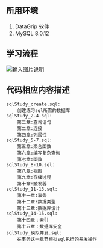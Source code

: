 
## 所用环境
1. DataGrip 软件
2. MySQL 8.0.12
## 学习流程
![输入图片说明](https://images.gitee.com/uploads/images/2021/0702/133200_d483958d_8341577.png "屏幕截图.png")
## 代码相应内容描述
    sqlStudy_create.sql:
    	创建练习sql所需的数据库
    sqlStudy_2-4.sql:
        第二章:查询语句
        第二章:连接
        第四章:列属性
    sqlStudy_5-7.sql:   
        第五章:聚合函数
        第六章:编写复杂查询
        第七章:函数
    sqlStudy_8-10.sql:
        第八章:视图
        第九章:存储过程
        第十章:触发器
    sqlStudy_11-13.sql:
        第十一章:事务
        第十二章:数据类型
        第十三章:数据库设计
    sqlStudy_14-15.sql:
        第十四章：索引
        第十五章：数据库安全
    sqlStudy_模拟并发.sql:
    	在事务这一章节模拟sql执行的并发操作
